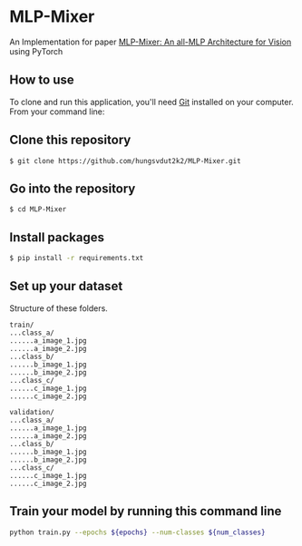 # MLP-Mixer

An Implementation for paper [MLP-Mixer: An all-MLP Architecture for Vision](https://arxiv.org/pdf/2105.01601.pdf) using PyTorch
## How to use

To clone and run this application, you'll need [Git](https://git-scm.com/downloads) installed on your computer. From your command line:


## Clone this repository
```$bash
$ git clone https://github.com/hungsvdut2k2/MLP-Mixer.git
```
## Go into the repository
```$bash
$ cd MLP-Mixer
```
## Install packages
```bash
$ pip install -r requirements.txt
```
## Set up your dataset
Structure of these folders.

```
train/
...class_a/
......a_image_1.jpg
......a_image_2.jpg
...class_b/
......b_image_1.jpg
......b_image_2.jpg
...class_c/
......c_image_1.jpg
......c_image_2.jpg
```

```
validation/
...class_a/
......a_image_1.jpg
......a_image_2.jpg
...class_b/
......b_image_1.jpg
......b_image_2.jpg
...class_c/
......c_image_1.jpg
......c_image_2.jpg
```
## Train your model by running this command line 
```bash
python train.py --epochs ${epochs} --num-classes ${num_classes}
```
